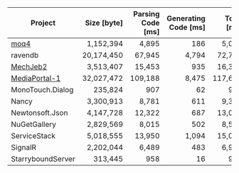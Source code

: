 | Project | Size [byte] | Parsing Code [ms] | Generating Code [ms] | Total [ms] |
| --- | ---: | ---: | ---: | ---: |
| [moq4](https://github.com/Moq/moq4) | 1,152,394 | 4,895 | 186 | 5,081 |
| ravendb | 20,174,450 | 67,945 | 4,794 | 72,739 |
| [MechJeb2](https://github.com/MuMech/MechJeb2) | 3,513,407 | 15,453 | 935 | 16,388 |
| [MediaPortal-1](https://github.com/MediaPortal/MediaPortal-1) | 32,027,472 | 109,188 | 8,475 | 117,663 |
| MonoTouch.Dialog | 235,824 | 907 | 62 | 969 |
| Nancy | 3,300,913 | 8,781 | 611 | 9,392 |
| Newtonsoft.Json | 4,147,728 | 12,322 | 687 | 13,009 |
| NuGetGallery | 2,829,569 | 8,015 | 502 | 8,517 |
| ServiceStack | 5,018,555 | 13,950 | 1,094 | 15,044 |
| SignalR | 2,202,044 | 6,489 | 483 | 6,972 |
| StarryboundServer | 313,445 | 958 | 16 | 974 |
